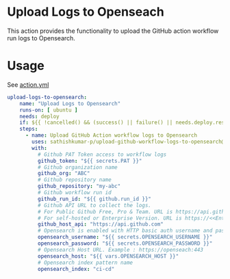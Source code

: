 # Upload Logs to Openseach

This action provides the functionality to upload the GitHub action workflow run logs to Opensearch. 

# Usage

See [action.yml](https://github.com/sathishkumar-p/upload-github-workflow-logs-to-opensearch/blob/main/action.yml)

```yml
upload-logs-to-opensearch:
    name: "Upload Logs to Opensearch" 
    runs-on: [ ubuntu ]
    needs: deploy
    if: ${{ !cancelled() && (success() || failure() || needs.deploy.result == 'skipped') }}
    steps:    
      - name: Upload GitHub Action workflow logs to Opensearch
        uses: sathishkumar-p/upload-github-workflow-logs-to-opensearch@v6
        with:
       	  # Github PAT Token access to workflow logs
          github_token: "${{ secrets.PAT }}"
          # Github organization name 
          github_org: "ABC"
          # Github repository name
          github_repository: "my-abc"
          # Github workflow run id 
          github_run_id: "${{ github.run_id }}"
          # Github API URL to collect the logs.
          # For Public Github Free, Pro & Team. URL is https://api.github.com
          # For self-hosted or Enterprise Version. URL is https://<<Enterprise Host>>/api/<<api version>>
          github_host_api: "https://api.github.com"
          # Opensearch is enabled with HTTP basic auth username and password required
          opensearch_username: "${{ secrets.OPENSEARCH_USERNAME }}"
          opensearch_password: "${{ secrets.OPENSEARCH_PASSWORD }}"
          # Opensearch Host URL. Example : https://openseach:443
          opensearch_host: "${{ vars.OPENSEARCH_HOST }}"
          # Opensearch index pattern name
          opensearch_index: "ci-cd"
```

&nbsp;